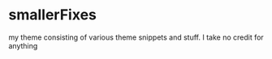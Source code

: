 # smallerFixes
my theme consisting of various theme snippets and stuff. I take no credit for anything
